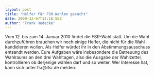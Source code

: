 ```yaml
---
layout: post
title: "Helfer für FSR-Wahlen gesucht"
date: 2009-12-07T12:18:55Z
author: "Frank Hedecke"
---
```


<p>
Vom 12. bis zum 14. Januar 2010 findet die FSR-Wahl statt. Um die
Wahl durchzuführen brauchen wir noch einige Helfer, die nicht für die
Wahl kandidieren wollen. Als Helfer würdet ihr in den
Abstimmungsausschuss entsandt werden. Eure Aufgaben wäre insbesondere
die Betreuung des Wahlraums an den drei Wahltagen, also die Ausgabe der
Wahlzettel, kontrollieren ob derjenige wählen darf und so weiter. Wer
Interesse hat, kann sich unter fsr@ifsr.de melden.
</p>
